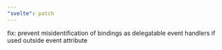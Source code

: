 ```yaml
---
"svelte": patch
---
```


fix: prevent misidentification of bindings as delegatable event handlers if used outside event attribute
